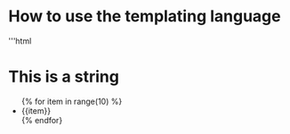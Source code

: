 # How to use the templating language


'''html
<h1>This is a string</h1>

<ul>
{% for item in range(10) %}
  <li>{{item}}</li>
{% endfor}
</ul>
